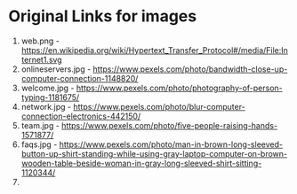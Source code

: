 # Original Links for images

1. web.png - https://en.wikipedia.org/wiki/Hypertext_Transfer_Protocol#/media/File:Internet1.svg
2. onlineservers.jpg - https://www.pexels.com/photo/bandwidth-close-up-computer-connection-1148820/
3. welcome.jpg - https://www.pexels.com/photo/photography-of-person-typing-1181675/
4. network.jpg - https://www.pexels.com/photo/blur-computer-connection-electronics-442150/
5. team.jpg - https://www.pexels.com/photo/five-people-raising-hands-1571877/
6. faqs.jpg - https://www.pexels.com/photo/man-in-brown-long-sleeved-button-up-shirt-standing-while-using-gray-laptop-computer-on-brown-wooden-table-beside-woman-in-gray-long-sleeved-shirt-sitting-1120344/
7. 